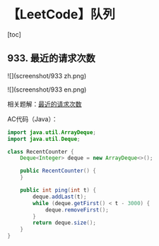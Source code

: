 # 【LeetCode】队列



[toc]



## 933. 最近的请求次数

![](screenshot/933 zh.png)

![](screenshot/933 en.png)

相关题解：[最近的请求次数](https://leetcode.cn/problems/number-of-recent-calls/solutions/1467662/zui-jin-de-qing-qiu-ci-shu-by-leetcode-s-ncm1/)

AC代码（Java）：

```java
import java.util.ArrayDeque;
import java.util.Deque;

class RecentCounter {
    Deque<Integer> deque = new ArrayDeque<>();

    public RecentCounter() {
    }

    public int ping(int t) {
        deque.addLast(t);
        while (deque.getFirst() < t - 3000) {
            deque.removeFirst();
        }
        return deque.size();
    }
}
```

